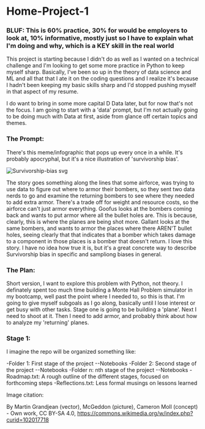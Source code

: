 # Home-Project-1

### BLUF: This is 60% practice, 30% for would be employers to look at, 10% informative, mostly just so I have to explain what I'm doing and why, which is a KEY skill in the real world

This project is starting because I didn't do as well as I wanted on a technical challenge and I'm looking to get some more practice in Python to keep myself sharp. Basically, I've been so up in the theory of data science and ML and all that that I ate it on the coding questions and I realize it's because I hadn't been keeping my basic skills sharp and I'd stopped pushing myself in that aspect of my resume. 

I do want to bring in some more capital D Data later, but for now that's not the focus. I am going to start with a 'data' prompt, but I'm not actually going to be doing much with Data at first, aside from glance off certain topics and themes.

### The Prompt:

There's this meme/infographic that pops up every once in a while. It's probably apocryphal, but it's a nice illustration of 'survivorship bias'.

![Survivorship-bias svg](https://user-images.githubusercontent.com/85522002/163843571-cbbae519-afdd-4758-95f4-cd7008cd7cd5.png)

The story goes something along the lines that some airforce, was trying to use data to figure out where to armor their bombers, so they sent two data nerds to go and examine the returning bombers to see where they needed to add extra armor. There's a trade off for weight and resource costs, so  the airforce can't just armor everything. Goofus looks at the bombers coming back and wants to put armor where all the bullet holes are. This is because, clearly, this is where the planes are being shot more. Gallant looks at the same bombers, and wants to armor the places where there AREN'T bullet holes, seeing clearly that that indicates that a bomber which takes damage to a component in those places is a bomber that doesn't return. I love this story. I have no idea how true it is, but it's a great concrete way to describe Survivorship bias in specific and sampliong biases in general. 

### The Plan:

Short version, I want to explore this problem with Python, not theory. I definately spent too much time building a Monte Hall Problem simulator in my bootcamp, well past the point where I needed to, so this is that. I'm going to give myself subgoals as I go along, basically until I lose interest or get busy with other tasks. Stage one is going to be building a 'plane'. Next I need to shoot at it. Then I need to add armor, and probably think about how to analyze my 'returning' planes.

### Stage 1:

I imagine the repo will be organized something like:

-Folder 1: First stage of the project
--Notebooks
-Folder 2: Second stage of the project
--Notebooks
-Folder n: nth stage of the project
--Notebooks
-Roadmap.txt: A rough outline of the different stages, focused on forthcoming steps
-Reflections.txt: Less formal musings on lessons learned



Image citation:

By Martin Grandjean (vector), McGeddon (picture), Cameron Moll (concept) - Own work, CC BY-SA 4.0, https://commons.wikimedia.org/w/index.php?curid=102017718
